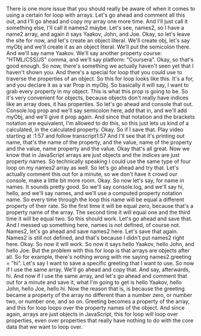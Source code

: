 There is one more issue that you should really be aware of when it comes to using a certain for loop with arrays. Let's go ahead and comment all this out, and I'll go ahead and copy my array one more time. And I'll just call it something else, I'll call it names2 maybe. Let's see, names2, so I have a name2 array, and again it says Yaakov, John, and Joe. Okay, so let's leave the site for now, and let's create an object literal. We'll create obj, let's say myObj and we'll create it as an object literal. We'll put the semicolon there. And we'll say name Yaakov. We'll say another property course: "HTML/CSS/JS" comma, and we'll say platform: "Coursera". Okay, so that's good enough. So now, there's something we actually haven't seen yet that I haven't shown you. And there's a special for loop that you could use to traverse the properties of an object. So this for loop looks like this. It's a for, and you declare it as a var Prop in myObj. So basically it will say, I want to grab every property in my object. This is what this prop is going to be. So it's very convenient for objects, because objects don't really have indices like an array does, it has properties. So let's go ahead and console that out. Console.log prop and we'll say semicolon here, add that in, and we'll add myObj, and we'll give it prop again. And since that notation and the brackets notation are equivalent, I'm allowed to do this, so this just lets us kind of a calculated, in the calculated property. Okay. So if I save that.
Play video starting at :1:57 and follow transcript1:57
And I'll see that it's printing out name, that's the name of the property, and the value, name of the property and the value, name property and the value. Okay that's all great. Now we know that in JavaScript arrays are just objects and the indices are just property names. So technically speaking I could use the same type of four loop on my names2 array as well. So let's go ahead and try that. Let's actually comment this out for a minute, so we don't have it crowd our console, make a little bit more room. Okay. So now let's say, for name in names. It sounds pretty good. So we'll say console.log, and we'll say hi, hello, and we'll say names, and we'll use a computed property notation name. So every time through the loop this name will be equal a different property of their rate. So the first time it will be equal zero, because that's a property name of the array. The second time it will equal one and the third time it will be equal two. So this should work. Let's go ahead and save that. And I messed up something here, names is not defined, of course not. Names2, let's go ahead and save names2 here. Let's save that again. Names2 is still not defined, and that's because I didn't put names2 right here. Okay. So now it will work. So now it says hello Yaakov, hello John, and hello Joe. But the problem with this for loop is that arrays are objects after all. So for example, there's nothing wrong with me saying names2.greeting = "hi". Let's say I want to save a specific greeting that I want to use. So now if I use the same array. We'll go ahead and copy that. And say, afterwards, hi. And now if I use the same array, and let's go ahead and comment that out for a minute and save it, what I'm going to get is hello Yaakov, hello John, hello Joe, hello hi. Now the reason that is, is because the greeting became a property of the array no different than a number zero, or number two, or number one, and so on. Greeting becomes a property of the array, and this for loop loops over the property names of the object. And since again, arrays are just objects in JavaScript, this for loop will loop over properties, even over properties that really have nothing to do with the core data that we want to loop over.
